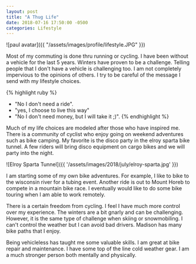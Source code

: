 ```yaml
---
layout: post
title: "A Thug Life"
date: 2018-07-16 17:50:00 -0500
categories: Lifestyle
---
```


![paul avatar]({{ "/assets/images/profile/lifestyle.JPG" }})

Most of my commuting is done thru running or cycling. 
I have been without a vehicle for the last 5 years.
Winters have proven to be a challenge.
Telling people that I don't have a vehicle is challenging too.
I am not completely impervious to the opinions of others.
I try to be careful of the message I send with my lifestyle choices.

{% highlight ruby %}
- "No I don't need a ride".
- "yes, I choose to live this way"
- "No I don't need money, but I will take it ;)". 
{% endhighlight %}


Much of my life choices are modeled after those who have inspired me.
There is a community of cyclist who enjoy going on weekend adventures such as bike camping.
My favorite is the disco party in the elroy sparta bike tunnel.
A few riders will bring disco equipment on cargo bikes and we will party into the night.

![Elroy Sparta Tunnel]({{ '/assets/images/2018/july/elroy-sparta.jpg' }})
 
I am starting some of my own bike adventures.
For example, I like to bike to the wisconsin river for a tubing event. 
Another ride is out to Mount Horeb to compete in a mountain bike race.
I eventually would like to do some bike touring when I am able to work remotely.
  
There is a certain freedom from cycling. 
I feel I have much more control over my experience. 
The winters are a bit gnarly and can be challenging.
However, it is the same type of challenge when skiing or snowmobiling. 
I can't control the weather but I can avoid bad drivers.
Madison has many bike paths that I enjoy. 

Being vehicleless has taught me some valuable skills. 
I am great at bike repair and maintenance. 
I have some top of the line cold weather gear.
I am a much stronger person both mentally and physically. 

 
 

